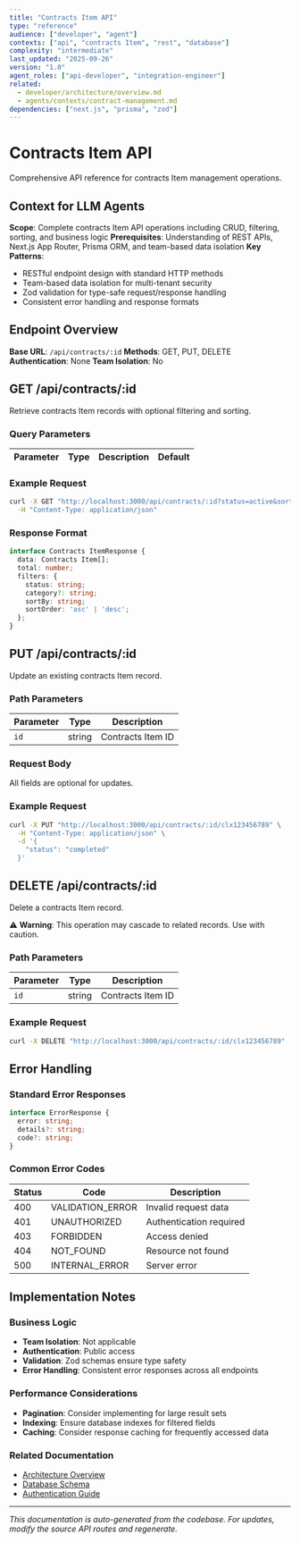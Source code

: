 ```yaml
---
title: "Contracts Item API"
type: "reference"
audience: ["developer", "agent"]
contexts: ["api", "contracts Item", "rest", "database"]
complexity: "intermediate"
last_updated: "2025-09-26"
version: "1.0"
agent_roles: ["api-developer", "integration-engineer"]
related:
  - developer/architecture/overview.md
  - agents/contexts/contract-management.md
dependencies: ["next.js", "prisma", "zod"]
---
```


# Contracts Item API

Comprehensive API reference for contracts Item management operations.

## Context for LLM Agents

**Scope**: Complete contracts Item API operations including CRUD, filtering, sorting, and business logic
**Prerequisites**: Understanding of REST APIs, Next.js App Router, Prisma ORM, and team-based data isolation
**Key Patterns**:
- RESTful endpoint design with standard HTTP methods
- Team-based data isolation for multi-tenant security
- Zod validation for type-safe request/response handling
- Consistent error handling and response formats


## Endpoint Overview

**Base URL**: `/api/contracts/:id`
**Methods**: GET, PUT, DELETE
**Authentication**: None
**Team Isolation**: No


## GET /api/contracts/:id

Retrieve contracts Item records with optional filtering and sorting.

### Query Parameters

| Parameter | Type | Description | Default |
|-----------|------|-------------|---------|


### Example Request

```bash
curl -X GET "http://localhost:3000/api/contracts/:id?status=active&sortBy=createdAt&sortOrder=desc" \
  -H "Content-Type: application/json"
```

### Response Format

```typescript
interface Contracts ItemResponse {
  data: Contracts Item[];
  total: number;
  filters: {
    status: string;
    category?: string;
    sortBy: string;
    sortOrder: 'asc' | 'desc';
  };
}
```





## PUT /api/contracts/:id

Update an existing contracts Item record.

### Path Parameters

| Parameter | Type | Description |
|-----------|------|-------------|
| `id` | string | Contracts Item ID |

### Request Body

All fields are optional for updates.

### Example Request

```bash
curl -X PUT "http://localhost:3000/api/contracts/:id/clx123456789" \
  -H "Content-Type: application/json" \
  -d '{
    "status": "completed"
  }'
```



## DELETE /api/contracts/:id

Delete a contracts Item record.

⚠️ **Warning**: This operation may cascade to related records. Use with caution.

### Path Parameters

| Parameter | Type | Description |
|-----------|------|-------------|
| `id` | string | Contracts Item ID |

### Example Request

```bash
curl -X DELETE "http://localhost:3000/api/contracts/:id/clx123456789"
```


## Error Handling

### Standard Error Responses

```typescript
interface ErrorResponse {
  error: string;
  details?: string;
  code?: string;
}
```

### Common Error Codes

| Status | Code | Description |
|--------|------|-------------|
| 400 | VALIDATION_ERROR | Invalid request data |
| 401 | UNAUTHORIZED | Authentication required |
| 403 | FORBIDDEN | Access denied |
| 404 | NOT_FOUND | Resource not found |
| 500 | INTERNAL_ERROR | Server error |



## Implementation Notes

### Business Logic
- **Team Isolation**: Not applicable
- **Authentication**: Public access
- **Validation**: Zod schemas ensure type safety
- **Error Handling**: Consistent error responses across all endpoints

### Performance Considerations
- **Pagination**: Consider implementing for large result sets
- **Indexing**: Ensure database indexes for filtered fields
- **Caching**: Consider response caching for frequently accessed data

### Related Documentation
- [Architecture Overview](../../developer/architecture/overview.md)
- [Database Schema](../../developer/architecture/database.md)
- [Authentication Guide](../../developer/authentication.md)

---

*This documentation is auto-generated from the codebase. For updates, modify the source API routes and regenerate.*